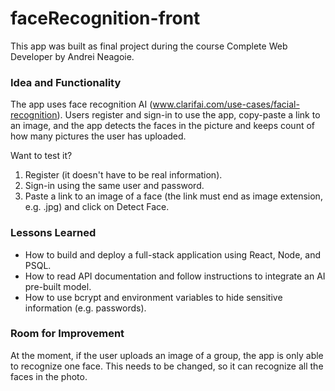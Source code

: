 # faceRecognition-front

This app was built as final project during the course Complete Web Developer by Andrei Neagoie.  

### Idea and Functionality

The app uses face recognition AI  (www.clarifai.com/use-cases/facial-recognition). Users register and sign-in to use the app, copy-paste a link to an image, and the app detects the faces in the picture and keeps count of how many pictures the user has uploaded. 

Want to test it?

1. Register (it doesn't have to be real information).
2. Sign-in using the same user and password.
3. Paste a link to an image of a face (the link must end as image extension, e.g. .jpg) and click on Detect Face.

### Lessons Learned

* How to build and deploy a full-stack application using React, Node, and PSQL.
* How to read API documentation and follow instructions to integrate an AI pre-built model.
* How to use bcrypt and environment variables to hide sensitive information (e.g. passwords). 

### Room for Improvement

At the moment, if the user uploads an image of a group, the app is only able to recognize one face. This needs to be changed, so it can recognize all the faces in the photo. 
